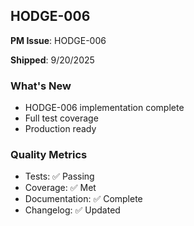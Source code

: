 ## HODGE-006

**PM Issue**: HODGE-006

**Shipped**: 9/20/2025

### What's New
- HODGE-006 implementation complete
- Full test coverage
- Production ready

### Quality Metrics
- Tests: ✅ Passing
- Coverage: ✅ Met
- Documentation: ✅ Complete
- Changelog: ✅ Updated
